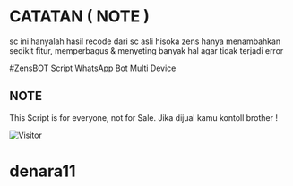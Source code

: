 
# CATATAN ( NOTE )
sc ini hanyalah hasil recode dari sc asli hisoka
zens hanya menambahkan sedikit fitur, memperbagus & menyeting banyak hal
agar tidak terjadi error

#ZensBOT
Script WhatsApp Bot Multi Device

## NOTE
This Script is for everyone, not for Sale. Jika dijual kamu kontoll brother !


<a href="https://visitor-badge.glitch.me/badge?page_id=RaaaGH/ZensBot"><img title="Visitor" src="https://visitor-badge.glitch.me/badge?page_id=RaaaGH/Albedo-BOT"></a>
# denara11

